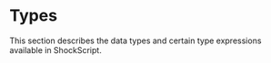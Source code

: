 # Types

This section describes the data types and certain type expressions available in ShockScript.